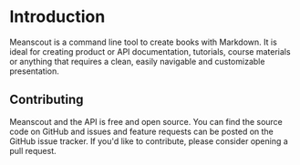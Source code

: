 # Introduction

Meanscout is a command line tool to create books with Markdown. It is ideal for creating product or API documentation, tutorials, course materials or anything that requires a clean, easily navigable and customizable presentation.


## Contributing

Meanscout and the API is free and open source. You can find the source code on GitHub and issues and feature requests can be posted on the GitHub issue tracker. If you'd like to contribute, please consider opening a pull request.